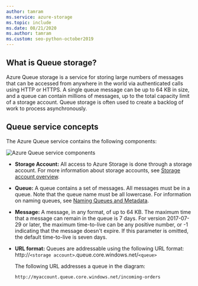 ```yaml
---
author: tamram
ms.service: azure-storage
ms.topic: include
ms.date: 08/21/2020
ms.author: tamram
ms.custom: seo-python-october2019
---
```


## What is Queue storage?

Azure Queue storage is a service for storing large numbers of messages that can be accessed from anywhere in the world via authenticated calls using HTTP or HTTPS. A single queue message can be up to 64 KB in size, and a queue can contain millions of messages, up to the total capacity limit of a storage account. Queue storage is often used to create a backlog of work to process asynchronously.

## Queue service concepts

The Azure Queue service contains the following components:

![Azure Queue service components](./media/storage-queue-concepts-include/azure-queue-service-components.png)

* **Storage Account:** All access to Azure Storage is done through a storage account. For more information about storage accounts, see [Storage account overview](../articles/storage/common/storage-account-overview.md).
* **Queue:** A queue contains a set of messages. All messages must be in a queue. Note that the queue name must be all lowercase. For information on naming queues, see [Naming Queues and Metadata](/rest/api/storageservices/Naming-Queues-and-Metadata).
* **Message:** A message, in any format, of up to 64 KB. The maximum time that a message can remain in the queue is 7 days. For version 2017-07-29 or later, the maximum time-to-live can be any positive number, or -1 indicating that the message doesn't expire. If this parameter is omitted, the default time-to-live is seven days.
* **URL format:** Queues are addressable using the following URL format:
    http://`<storage account>`.queue.core.windows.net/`<queue>`

    The following URL addresses a queue in the diagram:

    `http://myaccount.queue.core.windows.net/incoming-orders`